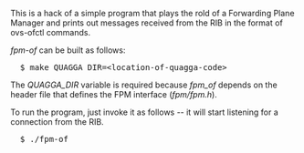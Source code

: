 This is a hack of a simple program that plays the rold of a Forwarding Plane Manager and prints out messages received from the RIB in the format of ovs-ofctl commands.

*fpm-of* can be built as follows:

<pre>
  $ make QUAGGA_DIR=&lt;location-of-quagga-code&gt;
</pre>

The *QUAGGA\_DIR* variable is required because *fpm\_of* depends on the
header file that defines the FPM interface (*fpm/fpm.h*).

To run the program, just invoke it as follows -- it will start
listening for a connection from the RIB.

<pre>
  $ ./fpm-of
</pre>
